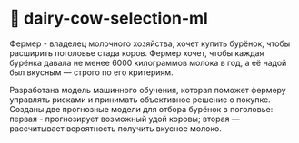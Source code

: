 # 🐄 dairy-cow-selection-ml

Фермер - владелец молочного хозяйства, хочет купить бурёнок, чтобы расширить поголовье стада коров. Фермер хочет, чтобы каждая бурёнка давала не менее 6000 килограммов молока в год, а её надой был вкусным — строго по его критериям.

Разработана модель машинного обучения, которая поможет фермеру управлять рисками и принимать объективное решение о покупке. Созданы две прогнозные модели для отбора бурёнок в поголовье: первая - прогнозирует возможный удой коровы; вторая — рассчитывает вероятность получить вкусное молоко.
